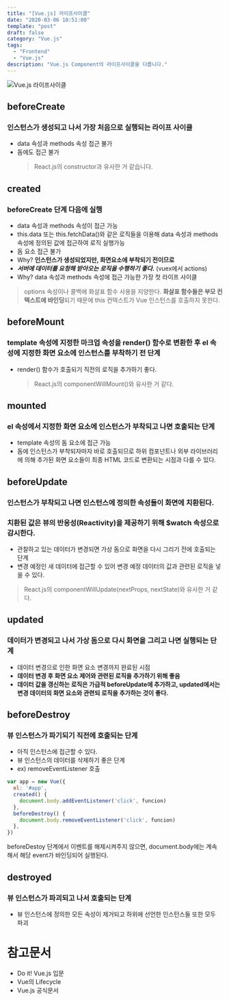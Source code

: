 ```yaml
---
title: "[Vue.js] 라이프사이클"
date: "2020-03-06 10:51:00"
template: "post"
draft: false
category: "Vue.js"
tags:
  - "Frontend"
  - "Vue.js"
description: "Vue.js Component의 라이프사이클을 다룹니다."
---
```


<img src="https://kr.vuejs.org/images/lifecycle.png" alt="Vue.js 라이프사이클">

## beforeCreate

### 인스턴스가 생성되고 나서 가장 처음으로 실행되는 라이프 사이클

- data 속성과 methods 속성 접근 불가
- 돔에도 접근 불가
  > React.js의 constructor과 유사한 거 같습니다.

## created

### beforeCreate 단계 다음에 실행

- data 속성과 methods 속성이 접근 가능
- this.data 또는 this.fetchData()와 같은 로직들을 이용해 data 속성과 methods 속성에 정의된 값에 접근하여 로직 실행가능
- 돔 요소 접근 불가
- Why? **인스턴스가 생성되었지만, 화면요소에 부착되기 전이므로**
- **_서버에 데이터를 요청해 받아오는 로직을 수행하기 좋다._** (vuex에서 actions)
- Why? data 속성과 methods 속성에 접근 가능한 가장 첫 라이프 사이클

> options 속성이나 콜백에 화살표 함수 사용을 지양한다. **화살표 함수들은 부모 컨텍스트에 바인딩**되기 때문에 this 컨텍스트가 Vue 인스턴스를 호출하지 못한다.

## beforeMount

### template 속성에 지정한 마크업 속성을 render() 함수로 변환한 후 el 속성에 지정한 화면 요소에 인스턴스를 부착하기 전 단계

- render() 함수가 호출되기 직전의 로직을 추가하기 좋다.
  > React.js의 componentWillMount()와 유사한 거 같다.

## mounted

### el 속성에서 지정한 화면 요소에 인스턴스가 부착되고 나면 호출되는 단계

- template 속성의 돔 요소에 접근 가능
- 돔에 인스턴스가 부착되자마자 바로 호출되므로 하위 컴포넌트나 외부 라이브러리에 의해 추가된 화면 요소들이 최종 HTML 코드로 변환되는 시점과 다를 수 있다.

## beforeUpdate

### 인스턴스가 부착되고 나면 인스턴스에 정의한 속성들이 화면에 치환된다.

### 치환된 값은 뷰의 반응성(Reactivity)을 제공하기 위해 \$watch 속성으로 감시한다.

- 관찰하고 있는 데이터가 변경되면 가상 돔으로 화면을 다시 그리기 전에 호출되는 단계
- 변경 예정인 새 데이터에 접근할 수 있어 변경 예정 데이터의 값과 관련된 로직을 넣을 수 있다.

> React.js의 componentWillUpdate(nextProps, nextState)와 유사한 거 같다.

## updated

### 데이터가 변경되고 나서 가상 돔으로 다시 화면을 그리고 나면 실행되는 단계

- 데이터 변경으로 인한 화면 요소 변경까지 완료된 시점
- **데이터 변경 후 화면 요소 제어와 관련된 로직을 추가하기 위해 좋음**
- **데이터 값을 갱신하는 로직은 가급적 beforeUpdate에 추가하고, updated에서는 변경 데이터의 화면 요소와 관련되 로직을 추가하는 것이 좋다.**

## beforeDestroy

### 뷰 인스턴스가 파기되기 직전에 호출되는 단계

- 아직 인스턴스에 접근할 수 있다.
- 뷰 인스턴스의 데이터를 삭제하기 좋은 단계
- ex) removeEventListener 호출

```javascript
var app = new Vue({
  el: '#app',
  created() {
    document.body.addEventListener('click', funcion)
  },
  beforeDestroy() {
    document.body.removeEventListener('click', funcion)
  },
})
```

beforeDestoy 단계에서 이벤트를 해제시켜주지 않으면, document.body에는 계속해서 해당 event가 바인딩되어 실행된다.

## destroyed

### 뷰 인스턴스가 파괴되고 나서 호출되는 단계

- 뷰 인스턴스에 정의한 모든 속성이 제거되고 하위에 선언한 인스턴스들 또한 모두 파괴

# 참고문서

- <a src="http://www.yes24.com/Product/Goods/58206961">Do it! Vue.js 입문</a>
- <a src="https://blog.martinwork.co.kr/vuejs/2018/02/05/vue-lifecycle-hooks.html">Vue의 Lifecycle</a>
- <a src="https://kr.vuejs.org/v2/api/#updated">Vue.js 공식문서</a>